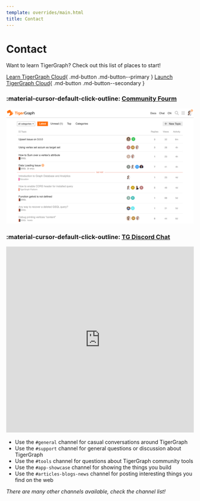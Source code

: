 ```yaml
---
template: overrides/main.html
title: Contact
---
```


# Contact

Want to learn TigerGraph? Check out this list of places to start!

[Learn TigerGraph Cloud](https://www.tigergraph.com/blog/getting-started-with-tigergraph-3-0/){ .md-button .md-button--primary }
[Launch TigerGraph Cloud](https://tgcloud.io/){ .md-button .md-button--secondary }


### :material-cursor-default-click-outline: [**Community Fourm**](https://community.tigergraph.com)

![community1](../assets/images/tg-community.png)

### :material-cursor-default-click-outline:  [**TG Discord Chat**](https://discord.gg/F2c9b9v)

<iframe src="https://discordapp.com/widget?id=640707678297128980&theme=dark" width="100%" height="500" allowtransparency="true" frameborder="0" sandbox="allow-popups allow-popups-to-escape-sandbox allow-same-origin allow-scripts"></iframe>

* Use the `#general` channel for casual conversations around TigerGraph
* Use the `#support` channel for general questions or discussion about TigerGraph
* Use the `#tools` channel for questions about TigerGraph community tools
* Use the `#app-showcase` channel for showing the things you build
* Use the `#articles-blogs-news` channel for posting interesting things you find on the web

*There are many other channels available, check the channel list!*

&nbsp; &nbsp;
